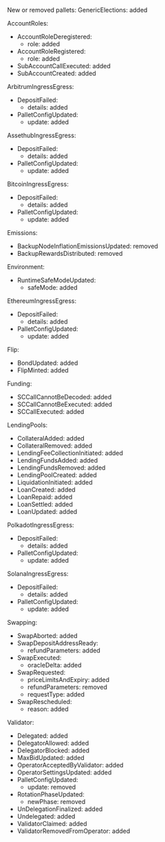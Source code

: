 New or removed pallets:
  GenericElections: added

AccountRoles:
  - AccountRoleDeregistered:
    - role: added
  - AccountRoleRegistered:
    - role: added
  - SubAccountCallExecuted: added
  - SubAccountCreated: added

ArbitrumIngressEgress:
  - DepositFailed:
    - details: added
  - PalletConfigUpdated:
    - update: added

AssethubIngressEgress:
  - DepositFailed:
    - details: added
  - PalletConfigUpdated:
    - update: added

BitcoinIngressEgress:
  - DepositFailed:
    - details: added
  - PalletConfigUpdated:
    - update: added

Emissions:
  - BackupNodeInflationEmissionsUpdated: removed
  - BackupRewardsDistributed: removed

Environment:
  - RuntimeSafeModeUpdated:
    - safeMode: added

EthereumIngressEgress:
  - DepositFailed:
    - details: added
  - PalletConfigUpdated:
    - update: added

Flip:
  - BondUpdated: added
  - FlipMinted: added

Funding:
  - SCCallCannotBeDecoded: added
  - SCCallCannotBeExecuted: added
  - SCCallExecuted: added

LendingPools:
  - CollateralAdded: added
  - CollateralRemoved: added
  - LendingFeeCollectionInitiated: added
  - LendingFundsAdded: added
  - LendingFundsRemoved: added
  - LendingPoolCreated: added
  - LiquidationInitiated: added
  - LoanCreated: added
  - LoanRepaid: added
  - LoanSettled: added
  - LoanUpdated: added

PolkadotIngressEgress:
  - DepositFailed:
    - details: added
  - PalletConfigUpdated:
    - update: added

SolanaIngressEgress:
  - DepositFailed:
    - details: added
  - PalletConfigUpdated:
    - update: added

Swapping:
  - SwapAborted: added
  - SwapDepositAddressReady:
    - refundParameters: added
  - SwapExecuted:
    - oracleDelta: added
  - SwapRequested:
    - priceLimitsAndExpiry: added
    - refundParameters: removed
    - requestType: added
  - SwapRescheduled:
    - reason: added

Validator:
  - Delegated: added
  - DelegatorAllowed: added
  - DelegatorBlocked: added
  - MaxBidUpdated: added
  - OperatorAcceptedByValidator: added
  - OperatorSettingsUpdated: added
  - PalletConfigUpdated:
    - update: removed
  - RotationPhaseUpdated:
    - newPhase: removed
  - UnDelegationFinalized: added
  - Undelegated: added
  - ValidatorClaimed: added
  - ValidatorRemovedFromOperator: added
